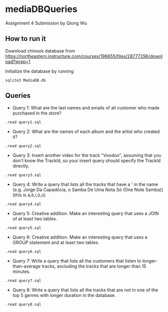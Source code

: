# mediaDBQueries
Assignment 4 Submission by Qiong Wu

## How to run it

Download chinook database from https://northeastern.instructure.com/courses/196655/files/28777296/download?wrap=1

Initialize the database by running

```
sqlite3 MediaDB.db
```

## Queries

* Query 1: What are the last names and emails of all customer who made purchased in the store?

```
.read query1.sql
```


* Query 2: What are the names of each album and the artist who created it?

```
.read query2.sql
```


* Query 3:  Insert another video for the track "Voodoo", assuming that you don't know the TrackId, so your insert query should specify the TrackId directly.

```
.read query3.sql
```


* Query 4:  Write a query that lists all the tracks that have a ' in the name (e.g. Jorge Da Capadócia, o Samba De Uma Nota Só (One Note Samba)) (this is á,é,í,ó,ú)

```
.read query4.sql
```


* Query 5: Creative addition. Make an interesting query that uses a JOIN of at least two tables.

```
.read query5.sql
```


* Query 6: Creative addition. Make an interesting query that uses a GROUP statement and at least two tables.

```
.read query6.sql
```


* Query 7:  Write a query that lists all the customers that listen to longer-than-average tracks, excluding the tracks that are longer than 15 minutes. 

```
.read query7.sql
```


* Query 8:  Write a query that lists all the tracks that are not in one of the top 5 genres with longer duration in the database. 

```
.read query8.sql
```